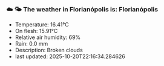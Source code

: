 ### ☁️ 🌤️  The weather in Florianópolis is: Florianópolis

- Temperature: 16.41°C
- On flesh: 15.91°C
- Relative air humidity: 69%
- Rain: 0.0 mm
- Description: Broken clouds
- last updated: 2025-10-20T22:16:34.284626
